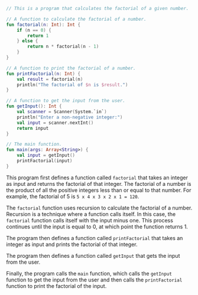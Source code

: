 ```kotlin
// This is a program that calculates the factorial of a given number.

// A function to calculate the factorial of a number.
fun factorial(n: Int): Int {
    if (n == 0) {
        return 1
    } else {
        return n * factorial(n - 1)
    }
}

// A function to print the factorial of a number.
fun printFactorial(n: Int) {
    val result = factorial(n)
    println("The factorial of $n is $result.")
}

// A function to get the input from the user.
fun getInput(): Int {
    val scanner = Scanner(System.`in`)
    println("Enter a non-negative integer:")
    val input = scanner.nextInt()
    return input
}

// The main function.
fun main(args: Array<String>) {
    val input = getInput()
    printFactorial(input)
}
```

This program first defines a function called `factorial` that takes an integer as input and returns the factorial of that integer. The factorial of a number is the product of all the positive integers less than or equal to that number. For example, the factorial of 5 is `5 x 4 x 3 x 2 x 1 = 120`.

The `factorial` function uses recursion to calculate the factorial of a number. Recursion is a technique where a function calls itself. In this case, the `factorial` function calls itself with the input minus one. This process continues until the input is equal to 0, at which point the function returns 1.

The program then defines a function called `printFactorial` that takes an integer as input and prints the factorial of that integer.

The program then defines a function called `getInput` that gets the input from the user.

Finally, the program calls the `main` function, which calls the `getInput` function to get the input from the user and then calls the `printFactorial` function to print the factorial of the input.